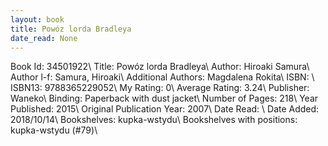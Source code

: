 ```yaml
---
layout: book
title: Powóz lorda Bradleya
date_read: None
---
```


Book Id: 34501922\ 
Title: Powóz lorda Bradleya\ 
Author: Hiroaki Samura\ 
Author l-f: Samura, Hiroaki\ 
Additional Authors: Magdalena Rokita\ 
ISBN: \ 
ISBN13: 9788365229052\ 
My Rating: 0\ 
Average Rating: 3.24\ 
Publisher: Waneko\ 
Binding: Paperback with dust jacket\ 
Number of Pages: 218\ 
Year Published: 2015\ 
Original Publication Year: 2007\ 
Date Read: \ 
Date Added: 2018/10/14\ 
Bookshelves: kupka-wstydu\ 
Bookshelves with positions: kupka-wstydu (#79)\ 

